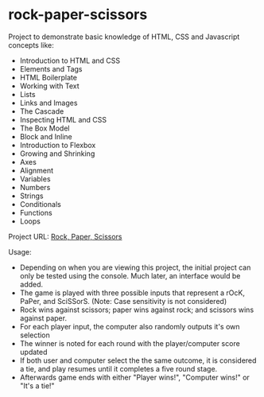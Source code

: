 # rock-paper-scissors
Project to demonstrate basic knowledge of HTML, CSS and Javascript concepts like: 
<ul>
<li>Introduction to HTML and CSS</li>
<li>Elements and Tags</li>
<li>HTML Boilerplate</li>
<li>Working with Text</li>
<li>Lists</li>
<li>Links and Images</li>
<li>The Cascade</li>
<li>Inspecting HTML and CSS</li>
<li>The Box Model</li>
<li>Block and Inline</li>
<li>Introduction to Flexbox</li>
<li>Growing and Shrinking</li>
<li>Axes</li>
<li>Alignment</li>
<li>Variables</li>
<li>Numbers</li>
<li>Strings</li>
<li>Conditionals</li>
<li>Functions</li>
<li>Loops</li>
</ul>

Project URL: <a href="https://faozio.github.io/rock-paper-scissors/">Rock, Paper, Scissors</a>

Usage:
<ul>
<li>Depending on when you are viewing this project, the initial project can only be tested using the console. Much later, an interface would be added.</li>
<li>The game is played with three possible inputs that represent a rOcK, PaPer, and SciSSorS. (Note: Case sensitivity is not considered)</li> 
<li>Rock wins against scissors; paper wins against rock; and scissors wins against paper.</li>
<li>For each player input, the computer also randomly outputs it's own selection</li>
<li>The winner is noted for each round with the player/computer score updated</li>
<li>If both user and computer select the the same outcome, it is considered a tie, and play resumes until it completes a five round stage.</li>
<li>Afterwards game ends with either "Player wins!", "Computer wins!" or "It's a tie!"</li>
</ul>